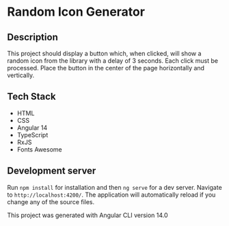 # Random Icon Generator

## Description 

This project should display a button which, when clicked, will show a random icon from the library with a delay of 3 seconds. Each click must be processed. Place the button in the center of the page horizontally and vertically.


## Tech Stack
- HTML
- CSS 
- Angular 14
- TypeScript
- RxJS
- Fonts Awesome 

## Development server
Run `npm install` for installation and then `ng serve` for a dev server. Navigate to `http://localhost:4200/`. The application will automatically reload if you change any of the source files.

This project was generated with Angular CLI version 14.0
